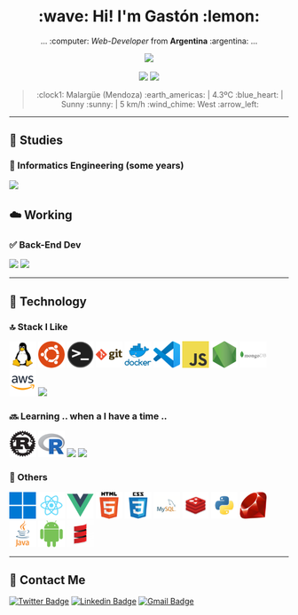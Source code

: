<h1 align="center"><b>:wave: Hi! I'm Gastón :lemon:</b></h1>
<p align="center">... :computer: <i>Web-Developer</i> from <b>Argentina</b> :argentina: ...</p>

<p align="center">
    <img width="500" src="https://user-images.githubusercontent.com/39351850/133913399-254b182e-2909-49c5-a424-dc27690f39b1.png">
</p>
<p align="center">
    <img src="https://rgp-cards-service.vercel.app/api/user/gastonpereyra?hideTitle=true&width=500">
    <img src="https://rgp-cards-service.vercel.app/api/user/gastonpereyra/languages?isCompact=true&hideTitle=true&width=500">
</p>

> <p align="center">:clock1: Malargüe (Mendoza) :earth_americas: | 4.3ºC :blue_heart: | Sunny :sunny: | 5 km/h :wind_chime: West :arrow_left:</p>

---

## :school: Studies
### :black_square_button: Informatics Engineering (some years)

<code><img height="48" src="https://confedi.org.ar/wp-content/uploads/2020/09/fiuba_logo.jpg"></code>

## :cloud: Working 
### :white_check_mark: Back-End Dev

[<code><img height="48" src="https://avatars0.githubusercontent.com/u/56369819?s=200&v=4"></code>](http://fizzmod.com/)
[<code><img height="48" src="https://avatars3.githubusercontent.com/u/49998302?s=200&v=4"></code>](https://github.com/janis-commerce)

---

## :floppy_disk: Technology

### :top: Stack I Like
<code><img height="48" src="https://raw.githubusercontent.com/github/explore/80688e429a7d4ef2fca1e82350fe8e3517d3494d/topics/linux/linux.png"></code>
<code><img height="48" src="https://raw.githubusercontent.com/github/explore/80688e429a7d4ef2fca1e82350fe8e3517d3494d/topics/ubuntu/ubuntu.png"></code>
<code><img height="48" src="https://raw.githubusercontent.com/github/explore/80688e429a7d4ef2fca1e82350fe8e3517d3494d/topics/terminal/terminal.png"></code>
<code><img height="48" src="https://raw.githubusercontent.com/github/explore/80688e429a7d4ef2fca1e82350fe8e3517d3494d/topics/git/git.png"></code>
<code><img height="48" src="https://raw.githubusercontent.com/github/explore/80688e429a7d4ef2fca1e82350fe8e3517d3494d/topics/docker/docker.png"></code>
<code><img height="48" src="https://raw.githubusercontent.com/github/explore/80688e429a7d4ef2fca1e82350fe8e3517d3494d/topics/visual-studio-code/visual-studio-code.png"></code>
<code><img height="48" src="https://raw.githubusercontent.com/github/explore/80688e429a7d4ef2fca1e82350fe8e3517d3494d/topics/javascript/javascript.png"></code>
<code><img height="48" src="https://raw.githubusercontent.com/github/explore/80688e429a7d4ef2fca1e82350fe8e3517d3494d/topics/nodejs/nodejs.png"></code>
<code><img height="48" src="https://raw.githubusercontent.com/github/explore/80688e429a7d4ef2fca1e82350fe8e3517d3494d/topics/mongodb/mongodb.png"></code>
<code><img height="48" src="https://raw.githubusercontent.com/github/explore/80688e429a7d4ef2fca1e82350fe8e3517d3494d/topics/aws/aws.png"></code>
<code><img height="48" src="https://seeklogo.com/images/S/serverless-logo-314C5E0CB4-seeklogo.com.png"></code>

### :soon: Learning .. when a I have a time ..
<code><img height="48" src="https://raw.githubusercontent.com/github/explore/80688e429a7d4ef2fca1e82350fe8e3517d3494d/topics/rust/rust.png"></code>
<code><img height="48" src="https://raw.githubusercontent.com/github/explore/80688e429a7d4ef2fca1e82350fe8e3517d3494d/topics/r/r.png"></code>
<code><img height="48" src="https://mentocta.com/wp-content/uploads/2016/08/datascience-1024x511.png"></code>
<code><img height="48" src="https://upload.wikimedia.org/wikipedia/commons/d/d5/Hey_Machine_Learning_Logo.png"></code>

### :open_file_folder: Others
<code><img height="48" src="https://raw.githubusercontent.com/github/explore/80688e429a7d4ef2fca1e82350fe8e3517d3494d/topics/windows/windows.png"></code>
<code><img height="48" src="https://raw.githubusercontent.com/github/explore/80688e429a7d4ef2fca1e82350fe8e3517d3494d/topics/react/react.png"></code>
<code><img height="48" src="https://raw.githubusercontent.com/github/explore/80688e429a7d4ef2fca1e82350fe8e3517d3494d/topics/vue/vue.png"></code>
<code><img height="48" src="https://raw.githubusercontent.com/github/explore/80688e429a7d4ef2fca1e82350fe8e3517d3494d/topics/html/html.png"></code>
<code><img height="48" src="https://raw.githubusercontent.com/github/explore/80688e429a7d4ef2fca1e82350fe8e3517d3494d/topics/css/css.png"></code>
<code><img height="48" src="https://raw.githubusercontent.com/github/explore/80688e429a7d4ef2fca1e82350fe8e3517d3494d/topics/mysql/mysql.png"></code>
<code><img height="48" src="https://raw.githubusercontent.com/github/explore/80688e429a7d4ef2fca1e82350fe8e3517d3494d/topics/redis/redis.png"></code>
<code><img height="48" src="https://raw.githubusercontent.com/github/explore/80688e429a7d4ef2fca1e82350fe8e3517d3494d/topics/python/python.png"></code>
<code><img height="48" src="https://raw.githubusercontent.com/github/explore/80688e429a7d4ef2fca1e82350fe8e3517d3494d/topics/ruby/ruby.png"></code>
<code><img height="48" src="https://raw.githubusercontent.com/github/explore/80688e429a7d4ef2fca1e82350fe8e3517d3494d/topics/java/java.png"></code>
<code><img height="48" src="https://raw.githubusercontent.com/github/explore/80688e429a7d4ef2fca1e82350fe8e3517d3494d/topics/android/android.png"></code>
<code><img height="48" src="https://raw.githubusercontent.com/github/explore/80688e429a7d4ef2fca1e82350fe8e3517d3494d/topics/scala/scala.png"></code>

---

## :calling: Contact Me

[![Twitter Badge](https://img.shields.io/badge/-@gastonpereyra-00acee?style=for-the-badge&logo=twitter&logoColor=white&link=https://twitter.com/gastonpereyra)](https://twitter.com/gastonpereyra)
[![Linkedin Badge](https://img.shields.io/badge/-Follow_Me-blue?style=for-the-badge&logo=Linkedin&logoColor=white&link=https://www.linkedin.com/in/gaston-pereyra//)](https://www.linkedin.com/in/gaston-pereyra/)
[![Gmail Badge](https://img.shields.io/badge/-rgpxen@gmail.com-d44638?style=for-the-badge&logo=Gmail&logoColor=white&link=mailto:rgpxen@gmail@gmail.com)](mailto:rgpxen@gmail.com)
